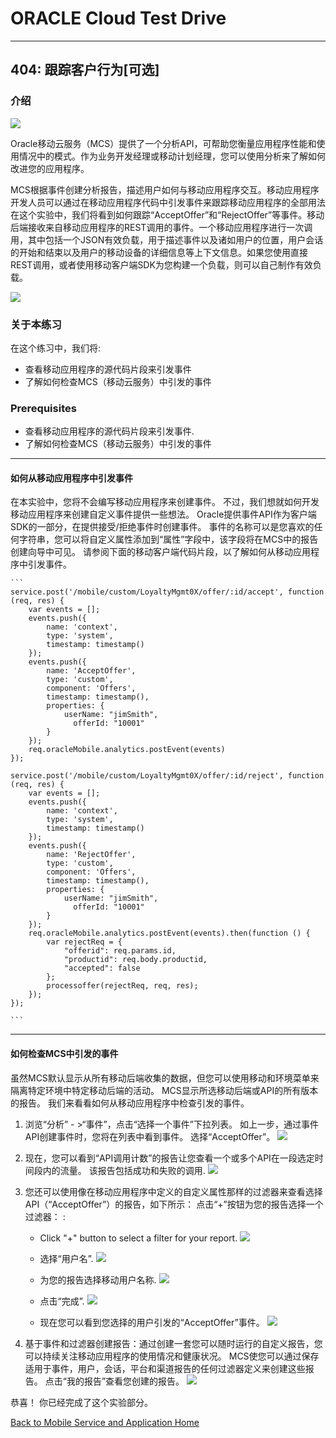 # ORACLE Cloud Test Drive #
-----
## 404: 跟踪客户行为[可选] ##

### 介绍 ###
![](../common/images/mobile/404-Analytics_Overview.png)

Oracle移动云服务（MCS）提供了一个分析API，可帮助您衡量应用程序性能和使用情况中的模式。作为业务开发经理或移动计划经理，您可以使用分析来了解如何改进您的应用程序。

MCS根据事件创建分析报告，描述用户如何与移动应用程序交互。移动应用程序开发人员可以通过在移动应用程序代码中引发事件来跟踪移动应用程序的全部用法在这个实验中，我们将看到如何跟踪“AcceptOffer”和“RejectOffer”等事件。移动后端接收来自移动应用程序的REST调用的事件。一个移动应用程序进行一次调用，其中包括一个JSON有效负载，用于描述事件以及诸如用户的位置，用户会话的开始和结束以及用户的移动设备的详细信息等上下文信息。如果您使用直接REST调用，或者使用移动客户端SDK为您构建一个负载，则可以自己制作有效负载。


![](../common/images/mobile/404-Analytics_Mechanism.png)


### 关于本练习 ###
在这个练习中，我们将:
- 查看移动应用程序的源代码片段来引发事件
- 了解如何检查MCS（移动云服务）中引发的事件

### Prerequisites ###
- 查看移动应用程序的源代码片段来引发事件.
- 了解如何检查MCS（移动云服务）中引发的事件

----

#### 如何从移动应用程序中引发事件 ####
在本实验中，您将不会编写移动应用程序来创建事件。 不过，我们想就如何开发移动应用程序来创建自定义事件提供一些想法。 Oracle提供事件API作为客户端SDK的一部分，在提供接受/拒绝事件时创建事件。 事件的名称可以是您喜欢的任何字符串，您可以将自定义属性添加到“属性”字段中，该字段将在MCS中的报告创建向导中可见。 请参阅下面的移动客户端代码片段，以了解如何从移动应用程序中引发事件。

    ```
    service.post('/mobile/custom/LoyaltyMgmt0X/offer/:id/accept', function (req, res) {
        var events = [];
        events.push({
            name: 'context',
            type: 'system',
            timestamp: timestamp()
        });
        events.push({
            name: 'AcceptOffer',
            type: 'custom',
            component: 'Offers',
            timestamp: timestamp(),
            properties: {
                userName: "jimSmith",
                  offerId: "10001"
            }
        });
        req.oracleMobile.analytics.postEvent(events)
    });

    service.post('/mobile/custom/LoyaltyMgmt0X/offer/:id/reject', function (req, res) {
        var events = [];
        events.push({
            name: 'context',
            type: 'system',
            timestamp: timestamp()
        });
        events.push({
            name: 'RejectOffer',
            type: 'custom',
            component: 'Offers',
            timestamp: timestamp(),
            properties: {
                userName: "jimSmith",
                  offerId: "10001"
            }
        });
        req.oracleMobile.analytics.postEvent(events).then(function () {
            var rejectReq = {
                "offerid": req.params.id,
                "productid": req.body.productid,
                "accepted": false
            };
            processoffer(rejectReq, req, res);
        });
    });

    ```

---
#### 如何检查MCS中引发的事件 ####
虽然MCS默认显示从所有移动后端收集的数据，但您可以使用移动和环境菜单来隔离特定环境中特定移动后端的活动。 MCS显示所选移动后端或API的所有版本的报告。 我们来看看如何从移动应用程序中检查引发的事件。

1. 浏览“分析” - >“事件”，点击“选择一个事件”下拉列表。 如上一步，通过事件API创建事件时，您将在列表中看到事件。 选择“AcceptOffer”。
![](../common/images/mobile/404-Analytics_Event_Check.png)


2. 现在，您可以看到“API调用计数”的报告让您查看一个或多个API在一段选定时间段内的流量。 该报告包括成功和失败的调用.
![](../common/images/mobile/404-Analytics_Event_Count.png)


3. 您还可以使用像在移动应用程序中定义的自定义属性那样的过滤器来查看选择API（“AcceptOffer”）的报告，如下所示：
点击“+”按钮为您的报告选择一个过滤器：
:
    - Click "+" button to select a filter for your report.
    ![](../common/images/mobile/404-Analytics_Event_View_Filter.png)

    - 选择“用户名”.
    ![](../common/images/mobile/404-Analytics_Event_View2.png)

    - 为您的报告选择移动用户名称.
    ![](../common/images/mobile/404-Analytics_Event_View3.png)

    - 点击“完成”.
    ![](../common/images/mobile/404-Analytics_Event_View4.png)

    - 现在您可以看到您选择的用户引发的“AcceptOffer”事件。
    ![](../common/images/mobile/404-Analytics_Event_View5.png)

4. 基于事件和过滤器创建报告：通过创建一套您可以随时运行的自定义报告，您可以持续关注移动应用程序的使用情况和健康状况。 MCS使您可以通过保存适用于事件，用户，会话，平台和渠道报告的任何过滤器定义来创建这些报告。 点击“我的报告”查看您创建的报告。
![](../common/images/mobile/404-Analytics_Event_Report_Creation.png)


恭喜！ 你已经完成了这个实验部分。

[Back to Mobile Service and Application Home](README.md)
